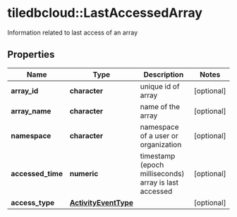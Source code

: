 # tiledbcloud::LastAccessedArray

Information related to last access of an array
## Properties
Name | Type | Description | Notes
------------ | ------------- | ------------- | -------------
**array_id** | **character** | unique id of array | [optional] 
**array_name** | **character** | name of the array | [optional] 
**namespace** | **character** | namespace of a user or organization | [optional] 
**accessed_time** | **numeric** | timestamp (epoch milliseconds) array is last accessed | [optional] 
**access_type** | [**ActivityEventType**](ActivityEventType.md) |  | [optional] 


